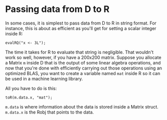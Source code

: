 # Passing data from D to R

In some cases, it is simplest to pass data from D to R in string format. For instance, this is about as efficient as you'll get for setting a scalar integer inside R:

```
evalRQ("x <- 3L");
```

The time it takes for R to evaluate that string is negligible. That wouldn't work so well, however, if you have a 200x200 matrix. Suppose you allocate a Matrix `m` inside D that is the output of some linear algebra operations, and now that you're done with efficiently carrying out those operations using an optimized BLAS, you want to create a variable named `mat` inside R so it can be used in a machine learning library.

All you have to do is this:

```
toR(m.data.x, "mat");
```

`m.data` is where information about the data is stored inside a Matrix struct. `m.data.x` is the Robj that points to the data.
